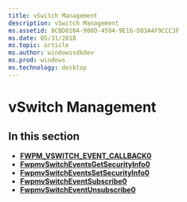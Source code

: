 ```yaml
---
title: vSwitch Management
description: vSwitch Management
ms.assetid: 8CBD0104-986D-4594-9E16-D03A4F9CCC3F
ms.date: 05/31/2018
ms.topic: article
ms.author: windowssdkdev
ms.prod: windows
ms.technology: desktop
---
```


# vSwitch Management

## In this section

-   [**FWPM\_VSWITCH\_EVENT\_CALLBACK0**](/windows/win32/Fwpmu/nc-fwpmu-fwpm_vswitch_event_callback0?branch=master)
-   [**FwpmvSwitchEventsGetSecurityInfo0**](/windows/win32/Fwpmu/nf-fwpmu-fwpmvswitcheventsgetsecurityinfo0?branch=master)
-   [**FwpmvSwitchEventsSetSecurityInfo0**](/windows/win32/Fwpmu/nf-fwpmu-fwpmvswitcheventssetsecurityinfo0?branch=master)
-   [**FwpmvSwitchEventSubscribe0**](/windows/win32/Fwpmu/nf-fwpmu-fwpmvswitcheventsubscribe0?branch=master)
-   [**FwpmvSwitchEventUnsubscribe0**](/windows/win32/Fwpmu/nf-fwpmu-fwpmvswitcheventunsubscribe0?branch=master)

 

 




